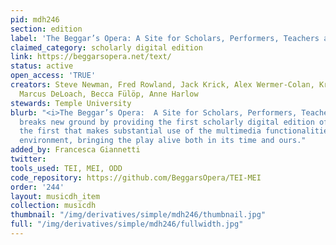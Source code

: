 ```yaml
---
pid: mdh246
section: edition
label: 'The Beggar’s Opera: A Site for Scholars, Performers, Teachers and Students'
claimed_category: scholarly digital edition
link: https://beggarsopera.net/text/
status: active
open_access: 'TRUE'
creators: Steve Newman, Fred Rowland, Jack Krick, Alex Wermer-Colan, Kristina De Voe,
  Marcus DeLoach, Becca Fülöp, Anne Harlow
stewards: Temple University
blurb: "<i>The Beggar’s Opera:  A Site for Scholars, Performers, Teachers and Students</i>
  breaks new ground by providing the first scholarly digital edition of the play and
  the first that makes substantial use of the multimedia functionalities of a digital
  environment, bringing the play alive both in its time and ours."
added_by: Francesca Giannetti
twitter:
tools_used: TEI, MEI, ODD
code_repository: https://github.com/BeggarsOpera/TEI-MEI
order: '244'
layout: musicdh_item
collection: musicdh
thumbnail: "/img/derivatives/simple/mdh246/thumbnail.jpg"
full: "/img/derivatives/simple/mdh246/fullwidth.jpg"
---
```

